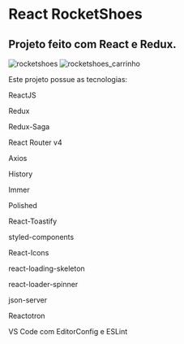 # React RocketShoes
## Projeto feito com React e Redux.

![rocketshoes](https://user-images.githubusercontent.com/33705104/88815221-79136a00-d191-11ea-9851-7f3219468f08.jpg)
![rocketshoes_carrinho](https://user-images.githubusercontent.com/33705104/88817196-99dcbf00-d193-11ea-96d6-89386c36634d.jpg)

Este projeto possue as tecnologias:

ReactJS

Redux

Redux-Saga

React Router v4

Axios

History

Immer

Polished

React-Toastify

styled-components

React-Icons

react-loading-skeleton

react-loader-spinner

json-server

Reactotron

VS Code com EditorConfig e ESLint
